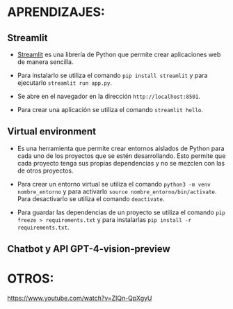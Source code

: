 # APRENDIZAJES:

## Streamlit
- [Streamlit](https://www.streamlit.io/) es una librería de Python que permite crear aplicaciones web de manera sencilla.

- Para instalarlo se utiliza el comando `pip install streamlit` y para ejecutarlo `streamlit run app.py`.

- Se abre en el navegador en la dirección `http://localhost:8501`.

- Para crear una aplicación se utiliza el comando `streamlit hello`.



## Virtual environment

- Es una herramienta que permite crear entornos aislados de Python para cada uno de los proyectos que se estén desarrollando. Esto permite que cada proyecto tenga sus propias dependencias y no se mezclen con las de otros proyectos.

- Para crear un entorno virtual se utiliza el comando `python3 -m venv nombre_entorno` y para activarlo `source nombre_entorno/bin/activate`. Para desactivarlo se utiliza el comando `deactivate`.

- Para guardar las dependencias de un proyecto se utiliza el comando `pip freeze > requirements.txt` y para instalarlas `pip install -r requirements.txt`.


## Chatbot y API GPT-4-vision-preview





# OTROS:

https://www.youtube.com/watch?v=ZlQn-QpXgyU